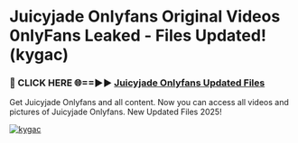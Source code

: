 # Juicyjade Onlyfans Original Videos 0nlyFans Leaked - Files Updated! (kygac)

<h3>🔴 CLICK HERE 🌐==►► <a href="https://tinyurl.com/ehrbuxhb" rel="nofollow">Juicyjade Onlyfans Updated Files</a></h3>

Get Juicyjade Onlyfans and all content. Now you can access all videos and pictures of Juicyjade Onlyfans. New Updated Files 2025!

[![kygac](https://i.imgur.com/lVYEuWS.gif)](https://tinyurl.com/ehrbuxhb)
